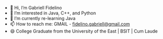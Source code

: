 - 👋 Hi, I’m Gabriell Fidelino
- 👀 I’m interested in Java, C++, and Python
- 🌱 I’m currently re-learning Java
- 📫 How to reach me: GMAIL - fidelino.gabriell@gmail.com
- 😄 College Graduate from the University of the East | BSIT | Cum Laude
